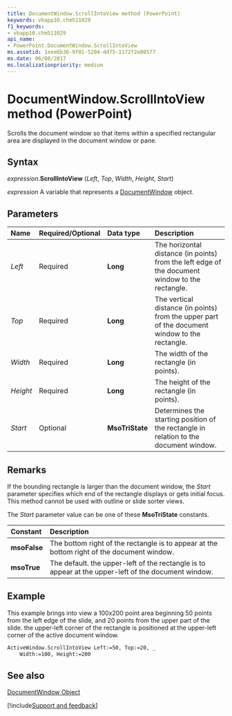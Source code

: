 ```yaml
---
title: DocumentWindow.ScrollIntoView method (PowerPoint)
keywords: vbapp10.chm511029
f1_keywords:
- vbapp10.chm511029
api_name:
- PowerPoint.DocumentWindow.ScrollIntoView
ms.assetid: 1eee6b36-9f01-5204-dd75-1172f2e00577
ms.date: 06/08/2017
ms.localizationpriority: medium
---
```



# DocumentWindow.ScrollIntoView method (PowerPoint)

Scrolls the document window so that items within a specified rectangular area are displayed in the document window or pane.


## Syntax

_expression_.**ScrollIntoView** (_Left_, _Top_, _Width_, _Height_, _Start_)

_expression_ A variable that represents a [DocumentWindow](PowerPoint.DocumentWindow.md) object.


## Parameters



|Name|Required/Optional|Data type|Description|
|:-----|:-----|:-----|:-----|
| _Left_|Required|**Long**|The horizontal distance (in points) from the left edge of the document window to the rectangle.|
| _Top_|Required|**Long**|The vertical distance (in points) from the upper part of the document window to the rectangle.|
| _Width_|Required|**Long**|The width of the rectangle (in points).|
| _Height_|Required|**Long**|The height of the rectangle (in points).|
| _Start_|Optional|**MsoTriState**|Determines the starting position of the rectangle in relation to the document window.|

## Remarks

If the bounding rectangle is larger than the document window, the  _Start_ parameter specifies which end of the rectangle displays or gets initial focus. This method cannot be used with outline or slide sorter views.

The  _Start_ parameter value can be one of these **MsoTriState** constants.



|Constant|Description|
|:-----|:-----|
|**msoFalse**|The bottom right of the rectangle is to appear at the bottom right of the document window.|
|**msoTrue**|The default. the upper-left of the rectangle is to appear at the upper-left of the document window.|

## Example

This example brings into view a 100x200 point area beginning 50 points from the left edge of the slide, and 20 points from the upper part of the slide. the upper-left corner of the rectangle is positioned at the upper-left corner of the active document window.


```vb
ActiveWindow.ScrollIntoView Left:=50, Top:=20, _
    Width:=100, Height:=200
```


## See also


[DocumentWindow Object](PowerPoint.DocumentWindow.md)

[!include[Support and feedback](~/includes/feedback-boilerplate.md)]